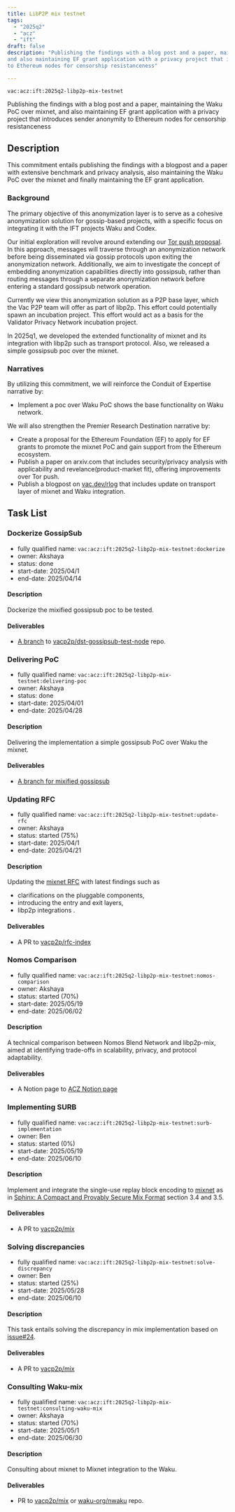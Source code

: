```yaml
---
title: LibP2P mix testnet
tags:
  - "2025q2"
  - "acz"
  - "ift"
draft: false
description: "Publishing the findings with a blog post and a paper, maintaining the Waku PoC over mixnet, 
and also maintaining EF grant application with a privacy project that introduces sender anonymity 
to Ethereum nodes for censorship resistanceness"

---
```


`vac:acz:ift:2025q2-libp2p-mix-testnet`

Publishing the findings with a blog post and a paper, maintaining the Waku PoC over mixnet, 
and also maintaining EF grant application with a privacy project that introduces sender anonymity 
to Ethereum nodes for censorship resistanceness
## Description
This commitment entails publishing the findings with a blogpost and a paper with extensive benchmark and
privacy analysis, also maintaining the Waku PoC over the mixnet and finally maintaining the EF grant application. 
 
### Background
The primary objective of this anonymization layer is to serve as a cohesive anonymization solution 
for gossip-based projects, with a specific focus on integrating it with the IFT projects Waku and Codex.

Our initial exploration will revolve around extending our [Tor push proposal](https://rfc.vac.dev/spec/46/).
In this approach, messages will traverse through an anonymization network before being disseminated 
via gossip protocols upon exiting the anonymization network.
Additionally, we aim to investigate the concept of embedding anonymization capabilities 
directly into gossipsub, rather than routing messages through a separate anonymization network 
before entering a standard gossipsub network operation.

Currently we view this anonymization solution as a P2P base layer, 
which the Vac P2P team will offer as part of libp2p.
This effort could potentially spawn an incubation project.
This effort would act as a basis for the Validator Privacy Network incubation project.

In 2025q1, we developed the extended functionality of mixnet and its integration with libp2p such as transport protocol. 
Also, we released a simple gossipsub poc over the mixnet. 

### Narratives
By utilizing this commitment, 
we will reinforce the Conduit of Expertise narrative by:
* Implement a poc over Waku PoC shows the base functionality on Waku network. 

We will also strengthen the Premier Research Destination narrative by:
* Create a proposal for the Ethereum Foundation (EF) to apply for EF grants to promote the mixnet PoC and 
gain support from the Ethereum ecosystem.
* Publish a paper on arxiv.com that includes security/privacy analysis with applicability and revelance(product-market fit), 
offering improvements over Tor push. 
* Publish a blogpost on [vac.dev/rlog](https://vac.dev/rlog) that includes update on transport layer of mixnet and 
Waku integration. 

## Task List

### Dockerize GossipSub 

* fully qualified name: `vac:acz:ift:2025q2-libp2p-mix-testnet:dockerize`
* owner: Akshaya
* status: done
* start-date: 2025/04/1
* end-date: 2025/04/14

#### Description

Dockerize the mixified gossipsub poc to be tested.  

#### Deliverables

* [A branch](https://github.com/vacp2p/dst-gossipsub-test-node/tree/dockerized-mix-gossipsub-dockerfile-1) to [vacp2p/dst-gossipsub-test-node](https://github.com/vacp2p/dst-gossipsub-test-node/) repo.

### Delivering PoC 

* fully qualified name: `vac:acz:ift:2025q2-libp2p-mix-testnet:delivering-poc`
* owner: Akshaya
* status: done 
* start-date: 2025/04/01
* end-date: 2025/04/28

#### Description

Delivering the implementation a simple gossipsub PoC over Waku the mixnet. 

#### Deliverables

* [A branch for mixified gossipsub](https://github.com/vacp2p/dst-gossipsub-test-node/tree/dockerized-mix-gossipsub)

### Updating RFC
* fully qualified name: `vac:acz:ift:2025q2-libp2p-mix-testnet:update-rfc`
* owner: Akshaya
* status: started (75%)
* start-date: 2025/04/1
* end-date: 2025/04/21

#### Description

Updating the [mixnet RFC](https://rfc.vac.dev/vac/raw/mix) with latest findings such as
- clarifications on the pluggable components,
- introducing  the entry and exit layers,
- libp2p integrations .

#### Deliverables

* A PR to [vacp2p/rfc-index](https://github.com/vacp2p/rfc-index)

### Nomos Comparison
* fully qualified name: `vac:acz:ift:2025q2-libp2p-mix-testnet:nomos-comparison`
* owner: Akshaya
* status: started (70%)
* start-date: 2025/05/19
* end-date: 2025/06/02

#### Description

A technical comparison between Nomos Blend Network and libp2p-mix, 
aimed at identifying trade-offs in scalability, privacy, and protocol adaptability.

#### Deliverables

* A Notion page to [ACZ Notion page](https://www.notion.so/Applied-Cryptography-ZK-870520f131954b90b1837ec4749f890f?pvs=4#a9a753fd85614cca8f1ac6b7be033032)


### Implementing SURB
* fully qualified name: `vac:acz:ift:2025q2-libp2p-mix-testnet:surb-implementation`
* owner: Ben
* status: started (0%)
* start-date: 2025/05/19
* end-date: 2025/06/10

#### Description

Implement and integrate the single-use replay block encoding to 
[mixnet](https://github.com/vacp2p/mix) as in [Sphinx: A Compact and Provably Secure Mix Format](https://cypherpunks.ca/~iang/pubs/Sphinx_Oakland09.pdf) 
section 3.4 and 3.5. 

#### Deliverables

* A PR to [vacp2p/mix](https://github.com/vacp2p/mix)

### Solving discrepancies
* fully qualified name: `vac:acz:ift:2025q2-libp2p-mix-testnet:solve-discrepancy`
* owner: Ben
* status: started (25%)
* start-date: 2025/05/28
* end-date: 2025/06/10

#### Description

This task entails solving the discrepancy in mix implementation based on [issue#24](https://github.com/vacp2p/mix/issues/24). 

#### Deliverables

* A PR to [vacp2p/mix](https://github.com/vacp2p/mix)

### Consulting Waku-mix 

* fully qualified name: `vac:acz:ift:2025q2-libp2p-mix-testnet:consulting-waku-mix`
* owner: Akshaya
* status: started (70%)
* start-date: 2025/05/1
* end-date: 2025/06/30

#### Description

Consulting about mixnet to Mixnet integration to the Waku.  

#### Deliverables

* PR to [vacp2p/mix](https://github.com/vacp2p/mix) or [waku-org/nwaku](https://github.com/waku-org/nwaku/) repo.

